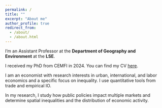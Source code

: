 ```yaml
---
permalink: /
title: ""
excerpt: "About me"
author_profile: true
redirect_from: 
  - /about/
  - /about.html
---
```




I’m an Assistant Professor at the **Department of Geography and Environment** at the **LSE**. 

I received my PhD from CEMFI in 2024. You can find my CV <a href="https://giorgiopietrabissa.github.io/files/CV.pdf" target="_blank">here</a>.

I am an economist with research interests in urban, international, and labor economics and a specific focus on inequality. I use quantitative tools from trade and empirical IO.

In my research, I study how public policies impact multiple markets and determine spatial inequalities and the distribution of economic activity.
